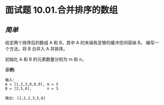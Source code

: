 面试题 10.01.合并排序的数组
==========

*简单*
----------

给定两个排序后的数组 A 和 B，其中 A 的末端有足够的缓冲空间容纳 B。 编写一个方法，将 B 合并入 A 并排序。

初始化 A 和 B 的元素数量分别为 m 和 n。

**示例:**

    输入:
    A = [1,2,3,0,0,0], m = 3
    B = [2,5,6],       n = 3

    输出: [1,2,2,3,5,6]
